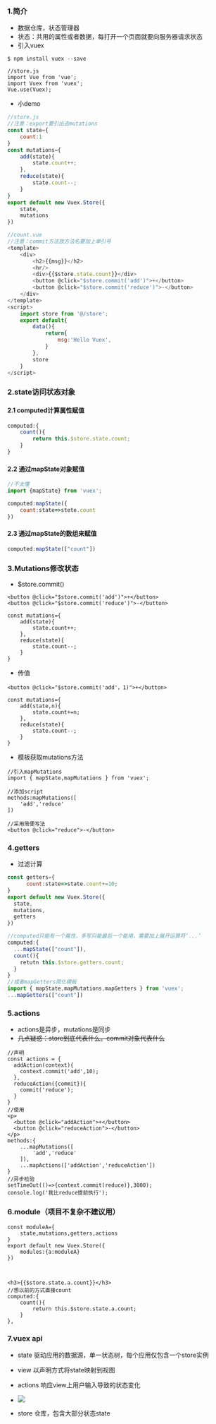 ### 1.简介

* 数据仓库，状态管理器
* 状态：共用的属性或者数据，每打开一个页面就要向服务器请求状态
* 引入vuex

```
$ npm install vuex --save

//store.js
import Vue from 'vue';
import Vuex from 'vuex';
Vue.use(Vuex);
```

* 小demo

```js
//store.js
//注意：export要引出去mutations
const state={
    count:1
}
const mutations={
    add(state){
        state.count++;   
    },
    reduce(state){
        state.count--;
    }
}
export default new Vuex.Store({
    state,
    mutations
})

//count.vue
//注意：commit方法放方法名要加上单引号
<template>
    <div>
        <h2>{{msg}}</h2>  
        <hr/>
        <div>{{$store.state.count}}</div> 
        <button @click="$store.commit('add')">+</button>
        <button @click="$store.commit('reduce')">-</button>     
    </div>
</template>
<script>
    import store from '@/store';
    export default{
        data(){
            return{
                msg:'Hello Vuex',
            }
        },
        store
    }
</script>
```

### 2.state访问状态对象

#### 2.1 computed计算属性赋值

```js
computed:{
    count(){
        return this.$store.state.count;
    }
}
```

#### 2.2 通过mapState对象赋值

```js
//不太懂
import {mapState} from 'vuex';

computed:mapState({
    count:state=>stete.count
})
```

#### 2.3 通过mapState的数组来赋值

```js
computed:mapState(["count"])
```

### 3.Mutations修改状态

* $store.commit\(\)

```
<button @click="$store.commit('add')">+</button>
<button @click="$store.commit('reduce')">-</button>

const mutations={
    add(state){
        state.count++;
    },
    reduce(state){
        state.count--;
    }
}
```

* 传值

```
<button @click="$store.commit('add'，1)">+</button>

const mutations={
    add(state,n){
        state.count+=n;
    },
    reduce(state){
        state.count--;
    }
}
```

* 模板获取mutations方法

```
//引入mapMutations
import { mapState,mapMutations } from 'vuex';

//添加script
methods:mapMutations([
    'add','reduce'
])

//采用简便写法
<button @click="reduce">-</button>
```

### 4.getters

* 过滤计算

```js
const getters={
      count:state=>state.count+=10;
}
export default new Vuex.Store({
  state,
  mutations,
  getters
})

//computed只能有一个属性，多写只能最后一个能用，需要加上展开运算符‘...’
computed:{
  ...mapState(["count"]),
  count(){
    retutn this.$store.getters.count;
  }
}
//或者mapGetters简化模板
import { mapState,mapMutations,mapGetters } from 'vuex';
...mapGetters(["count"])
```

### 5.actions

* actions是异步，mutations是同步
* ~~几点疑惑：store到底代表什么。commit对象代表什么~~

```
//声明
const actions = {
  addAction(context){
    context.commit('add',10);    
  },
  reduceAction({commit}){
    commit('reduce');
  }
}
//使用
<p>
  <button @click="addAction">+</button>
  <button @click="reduceAction">-</button>
</p>
methods:{
    ...mapMutations([  
        'add','reduce'
    ]),
    ...mapActions(['addAction','reduceAction'])
}
//异步检验
setTimeOut(()=>{context.commit(reduce)},3000);
console.log('我比reduce提前执行');
```

### 6.module（项目不复杂不建议用）

```
const moduleA={
    state,mutations,getters,actions
}
export default new Vuex.Store({
    modules:{a:moduleA}
})



<h3>{{$store.state.a.count}}</h3>
//想以前的方式直接count
computed:{
    count(){
        return this.$store.state.a.count;
    }
},
```

### 7.vuex api

* state 驱动应用的数据源，单一状态树，每个应用仅包含一个store实例
* view 以声明方式将state映射到视图
* actions 响应view上用户输入导致的状态变化
* ![](/assets/vuex01.png)

* store 仓库，包含大部分状态state



